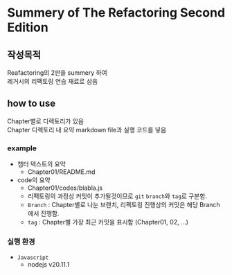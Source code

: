 # Summery of The Refactoring Second Edition 

## 작성목적

Reafactoring의 2판을 summery 하여  
레거시의 리팩토링 연습 재료로 삼음

## how to use

Chapter별로 디렉토리가 있음  
Chapter 디렉토리 내 요약 markdown file과 실행 코드를 넣음  

### example
+ 챕터 텍스트의 요약
  - Chapter01/README.md  
+ code의 요약
  - Chapter01/codes/blabla.js  
  - 리팩토링의 과정상 커밋이 추가될것이므로 `git` `branch`와 `tag`로 구분함.
  - `Branch` : Chapter별로 나눈 브랜치, 리팩토링 진행상의 커밋은 해당 Branch에서 진행함.
  - `tag` : Chapter별 가장 최근 커밋을 표시함 (Chapter01, 02, ...)

### 실행 환경

+ `Javascript`
  - nodejs v20.11.1